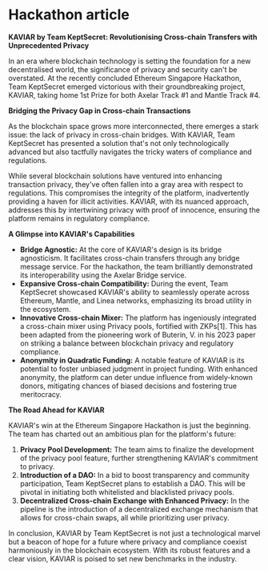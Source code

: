 # Hackathon article

**KAVIAR by Team KeptSecret: Revolutionising Cross-chain Transfers with Unprecedented Privacy**

In an era where blockchain technology is setting the foundation for a new decentralised world, the significance of privacy and security can't be overstated. At the recently concluded Ethereum Singapore Hackathon, Team KeptSecret emerged victorious with their groundbreaking project, KAVIAR, taking home 1st Prize for both Axelar Track #1 and Mantle Track #4.

**Bridging the Privacy Gap in Cross-chain Transactions**

As the blockchain space grows more interconnected, there emerges a stark issue: the lack of privacy in cross-chain bridges. With KAVIAR, Team KeptSecret has presented a solution that's not only technologically advanced but also tactfully navigates the tricky waters of compliance and regulations.

While several blockchain solutions have ventured into enhancing transaction privacy, they've often fallen into a gray area with respect to regulations. This compromises the integrity of the platform, inadvertently providing a haven for illicit activities. KAVIAR, with its nuanced approach, addresses this by intertwining privacy with proof of innocence, ensuring the platform remains in regulatory compliance.

**A Glimpse into KAVIAR's Capabilities**

- **Bridge Agnostic:** At the core of KAVIAR's design is its bridge agnosticism. It facilitates cross-chain transfers through any bridge message service. For the hackathon, the team brilliantly demonstrated its interoperability using the Axelar Bridge service.
- **Expansive Cross-chain Compatibility:** During the event, Team KeptSecret showcased KAVIAR's ability to seamlessly operate across Ethereum, Mantle, and Linea networks, emphasizing its broad utility in the ecosystem.
- **Innovative Cross-chain Mixer:** The platform has ingeniously integrated a cross-chain mixer using Privacy pools, fortified with ZKPs[1]. This has been adapted from the pioneering work of Buterin, V. in his 2023 paper on striking a balance between blockchain privacy and regulatory compliance.
- **Anonymity in Quadratic Funding:** A notable feature of KAVIAR is its potential to foster unbiased judgment in project funding. With enhanced anonymity, the platform can deter undue influence from widely-known donors, mitigating chances of biased decisions and fostering true meritocracy.

**The Road Ahead for KAVIAR**

KAVIAR's win at the Ethereum Singapore Hackathon is just the beginning. The team has charted out an ambitious plan for the platform's future:

1. **Privacy Pool Development:** The team aims to finalize the development of the privacy pool feature, further strengthening KAVIAR's commitment to privacy.
2. **Introduction of a DAO:** In a bid to boost transparency and community participation, Team KeptSecret plans to establish a DAO. This will be pivotal in initiating both whitelisted and blacklisted privacy pools.
3. **Decentralized Cross-chain Exchange with Enhanced Privacy:** In the pipeline is the introduction of a decentralized exchange mechanism that allows for cross-chain swaps, all while prioritizing user privacy.

In conclusion, KAVIAR by Team KeptSecret is not just a technological marvel but a beacon of hope for a future where privacy and compliance coexist harmoniously in the blockchain ecosystem. With its robust features and a clear vision, KAVIAR is poised to set new benchmarks in the industry.